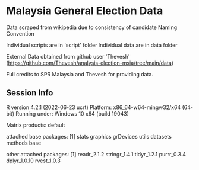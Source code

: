 # Malaysia General Election Data

Data scraped from wikipedia due to consistency of candidate Naming Convention

Individual scripts are in 'script' folder
Individual data are in data folder

External Data obtained from github user 'Thevesh' (https://github.com/Thevesh/analysis-election-msia/tree/main/data)

Full credits to SPR Malaysia and Thevesh for providing data.

Session Info
------

R version 4.2.1 (2022-06-23 ucrt)
Platform: x86_64-w64-mingw32/x64 (64-bit)
Running under: Windows 10 x64 (build 19043)

Matrix products: default

attached base packages:
[1] stats     graphics  grDevices utils     datasets  methods   base     

other attached packages:
[1] readr_2.1.2   stringr_1.4.1 tidyr_1.2.1   purrr_0.3.4   dplyr_1.0.10  rvest_1.0.3  
